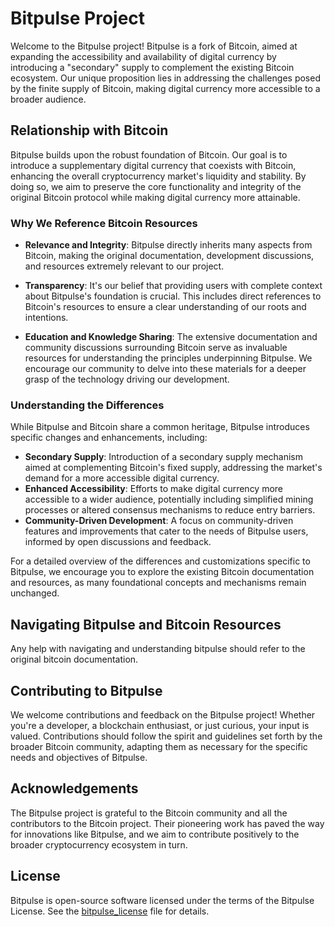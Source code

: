 # Bitpulse Project

Welcome to the Bitpulse project! Bitpulse is a fork of Bitcoin, aimed at expanding the accessibility and availability of digital currency by introducing a "secondary" supply to complement the existing Bitcoin ecosystem. Our unique proposition lies in addressing the challenges posed by the finite supply of Bitcoin, making digital currency more accessible to a broader audience.

## Relationship with Bitcoin

Bitpulse builds upon the robust foundation of Bitcoin. Our goal is to introduce a supplementary digital currency that coexists with Bitcoin, enhancing the overall cryptocurrency market's liquidity and stability. By doing so, we aim to preserve the core functionality and integrity of the original Bitcoin protocol while making digital currency more attainable.

### Why We Reference Bitcoin Resources

- **Relevance and Integrity**: Bitpulse directly inherits many aspects from Bitcoin, making the original documentation, development discussions, and resources extremely relevant to our project.
  
- **Transparency**: It's our belief that providing users with complete context about Bitpulse's foundation is crucial. This includes direct references to Bitcoin's resources to ensure a clear understanding of our roots and intentions.

- **Education and Knowledge Sharing**: The extensive documentation and community discussions surrounding Bitcoin serve as invaluable resources for understanding the principles underpinning Bitpulse. We encourage our community to delve into these materials for a deeper grasp of the technology driving our development.

### Understanding the Differences

While Bitpulse and Bitcoin share a common heritage, Bitpulse introduces specific changes and enhancements, including:

- **Secondary Supply**: Introduction of a secondary supply mechanism aimed at complementing Bitcoin's fixed supply, addressing the market's demand for a more accessible digital currency.
- **Enhanced Accessibility**: Efforts to make digital currency more accessible to a wider audience, potentially including simplified mining processes or altered consensus mechanisms to reduce entry barriers.
- **Community-Driven Development**: A focus on community-driven features and improvements that cater to the needs of Bitpulse users, informed by open discussions and feedback.

For a detailed overview of the differences and customizations specific to Bitpulse, we encourage you to explore the existing Bitcoin documentation and resources, as many foundational concepts and mechanisms remain unchanged.

## Navigating Bitpulse and Bitcoin Resources
Any help with navigating and understanding bitpulse should refer to the original bitcoin documentation.

## Contributing to Bitpulse

We welcome contributions and feedback on the Bitpulse project! Whether you're a developer, a blockchain enthusiast, or just curious, your input is valued. Contributions should follow the spirit and guidelines set forth by the broader Bitcoin community, adapting them as necessary for the specific needs and objectives of Bitpulse.

## Acknowledgements

The Bitpulse project is grateful to the Bitcoin community and all the contributors to the Bitcoin project. Their pioneering work has paved the way for innovations like Bitpulse, and we aim to contribute positively to the broader cryptocurrency ecosystem in turn.

## License

Bitpulse is open-source software licensed under the terms of the Bitpulse License. See the [bitpulse_license](bitpulse_license) file for details.
